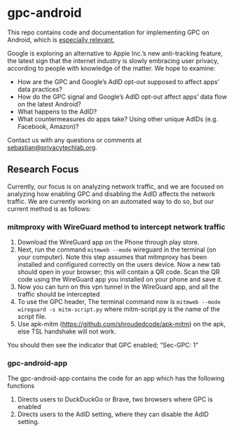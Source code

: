 # gpc-android

This repo contains code and documentation for implementing GPC on Android, which is [especially relevant](https://www.bloomberg.com/news/articles/2021-02-04/google-explores-alternative-to-apple-s-new-anti-tracking-feature?sref=ExbtjcSG),

Google is exploring an alternative to Apple Inc.’s new anti-tracking feature, the latest sign that the internet industry is slowly embracing user privacy, according to people with knowledge of the matter. We hope to examine:
- How are the GPC and Google’s AdID opt-out supposed to affect apps’ data practices?
- How do the GPC signal and Google’s AdID opt-out affect apps’ data flow on the latest Android?
- What happens to the AdID? 
- What countermeasures do apps take? Using other unique AdIDs (e.g. Facebook, Amazon)?

Contact us with any questions or comments at sebastian@privacytechlab.org.

## Research Focus
Currently, our focus is on analyzing network traffic, and we are focused on analyzing how enabling GPC and disabling the AdID affects the network traffic. We are currently working on an automated way to do so, but our current method is as follows:

### mitmproxy with WireGuard method to intercept network traffic
1. Download the WireGuard app on the Phone through play store.
2. Next, run the command `mitmweb --mode` wireguard in the terminal (on your computer). Note this step assumes that mitmproxy has been installed and configured correctly on the users device. Now a new tab should open in your browser; this will contain a QR code. Scan the QR code using the WireGuard app you installed on your phone and save it.
3. Now you can turn on this vpn tunnel in the WireGuard app, and all the traffic should be intercepted
4. To use the GPC header, The terminal command now is `mitmweb --mode wireguard -s mitm-script.py` where mitm-script.py is the name of the script file.
5. Use apk-mitm (https://github.com/shroudedcode/apk-mitm) on the apk, else TSL handshake will not work.

You should then see the indicator that GPC enabled; “Sec-GPC: 1”

### gpc-android-app
The gpc-android-app contains the code for an app which has the following functions
1. Directs users to DuckDuckGo or Brave, two browsers where GPC is enabled
2. Directs users to the AdID setting, where they can disable the AdID setting.

